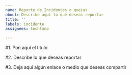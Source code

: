 ```yaml
---
name: Reporte de Incidentes o quejas
about: Describe aquí lo que deseas reportar
title: ''
labels: incidente
assignees: techfano

---
```


#1. Pon aquí el titulo

#2. Describe lo que deseas reportar

#3. Deja aquí algún enlace o medio que deseas compartir
